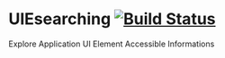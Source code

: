 # UIEsearching [![Build Status](https://travis-ci.com/cachen/UIEsearching.svg?branch=master)](https://travis-ci.com/cachen/UIEsearching)
Explore Application UI Element Accessible Informations
